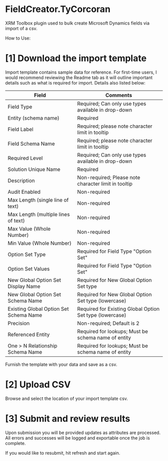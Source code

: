# FieldCreator.TyCorcoran
XRM Toolbox plugin used to bulk create Microsoft Dynamics fields via import of a csv.

How to Use:
# [1] Download the import template

Import template contains sample data for reference. For first-time users, I would recommend reviewing the Readme tab as it will outline important details such as what is required for import. Details also listed below:

| Field | Comments |
| --------------- | --------------- |
| Field Type | Required; Can only use types available in drop-down |
| Entity (schema name) | Required |
| Field Label | Required; please note character limit in tooltip |
| Field Schema Name | Required; please note character limit in tooltip |
| Required Level | Required; Can only use types available in drop-down |
| Solution Unique Name | Required |
| Description | Non-required; Please note character limit in tooltip |
| Audit Enabled | Non-required |
| Max Length (single line of text) | Non-required |
| Max Length (multiple lines of text) | Non-required |
| Max Value (Whole Number) | Non-required |
| Min Value (Whole Number) | Non-required |
| Option Set Type | Required for Field Type "Option Set" |
| Option Set Values | Required for Field Type "Option Set" |
| New Global Option Set Display Name | Required for New Global Option Set type |
| New Global Option Set Schema Name | Required for New Global Option Set type (lowercase) | 
| Existing Global Option Set Schema Name | Required for Existing Global Option Set type (lowercase) | 
| Precision | Non-required; Default is 2 | 
| Referenced Entity | Required for lookups; Must be schema name of entity | 
| One > N Relationship Schema Name | Required for lookups; Must be schema name of entity | 
 
Furnish the template with your data and save as a csv.

# [2] Upload CSV

Browse and select the location of your import template csv.

# [3] Submit and review results

Upon submission you will be provided updates as attributes are processed. All errors and successes will be logged and exportable once the job is complete. 

If you would like to resubmit, hit refresh and start again. 

